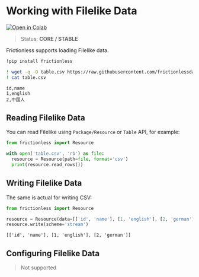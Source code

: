 # Working with Filelike Data

[![Open in Colab](https://colab.research.google.com/assets/colab-badge.svg)](https://colab.research.google.com/drive/1iC0rS6Q80D6lS7Pi6k65bCU5ytNhTtyZ)



> Status: **CORE / STABLE**

Frictionless supports loading Filelike data.


```bash
!pip install frictionless
```


```bash
! wget -q -O table.csv https://raw.githubusercontent.com/frictionlessdata/frictionless-py/master/data/table.csv
! cat table.csv
```

    id,name
    1,english
    2,中国人


## Reading Filelike Data


You can read Filelike using `Package/Resource` or `Table` API, for example:


```python
from frictionless import Resource

with open('table.csv', 'rb') as file:
  resource = Resource(path=file, format='csv')
  print(resource.read_rows())
```

## Writing Filelike Data

The same is actual for writing CSV:


```python
from frictionless import Resource

resource = Resource(data=[['id', 'name'], [1, 'english'], [2, 'german']])
resource.write(scheme='stream')
```




    [['id', 'name'], [1, 'english'], [2, 'german']]



## Configuring Filelike Data

> Not supported